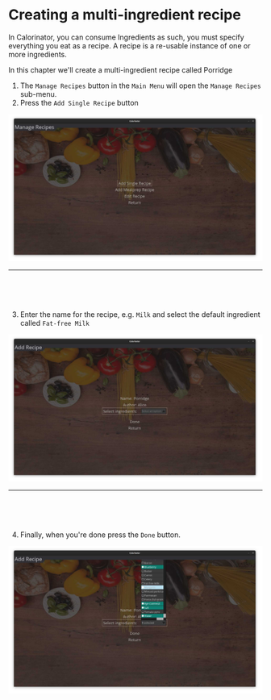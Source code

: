 # Creating a multi-ingredient recipe

In Calorinator, you can consume Ingredients as such, you must specify everything you eat as a recipe.
A recipe is a re-usable instance of one or more ingredients.

In this chapter we'll create a multi-ingredient recipe called Porridge

1. The `Manage Recipes` button in the `Main Menu` will open the `Manage Recipes` sub-menu.
2. Press the `Add Single Recipe` button

![](https://raw.githubusercontent.com/MarkusOttela/ot-harjoitustyo/master/Documentation/Manual/Screenshots/4_multi_ingredient_recipe/0.jpg)

---
<br><br><br>


3. Enter the name for the recipe, e.g. `Milk` and select the default ingredient called `Fat-free Milk` 

![](https://raw.githubusercontent.com/MarkusOttela/ot-harjoitustyo/master/Documentation/Manual/Screenshots/4_multi_ingredient_recipe/1.jpg)

---
<br><br><br>

4. Finally, when you're done press the `Done` button.

![](https://raw.githubusercontent.com/MarkusOttela/ot-harjoitustyo/master/Documentation/Manual/Screenshots/4_multi_ingredient_recipe/2.jpg)
